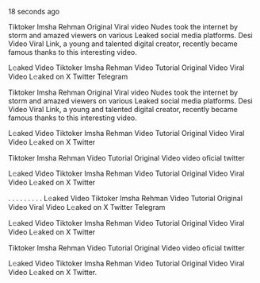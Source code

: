 18 seconds ago

Tiktoker Imsha Rehman Original Viral video Nudes took the internet by storm and amazed viewers on various Leaked social media platforms. Desi Video Viral Link, a young and talented digital creator, recently became famous thanks to this interesting video.

L𝚎aked Video Tiktoker Imsha Rehman Video Tutorial Original Video Viral Video L𝚎aked on X Twitter Telegram


Tiktoker Imsha Rehman Original Viral video Nudes took the internet by storm and amazed viewers on various Leaked social media platforms. Desi Video Viral Link, a young and talented digital creator, recently became famous thanks to this interesting video.

L𝚎aked Video Tiktoker Imsha Rehman Video Tutorial Original Video Viral Video L𝚎aked on X Twitter

Tiktoker Imsha Rehman Video Tutorial Original Video video oficial twitter

L𝚎aked Video Tiktoker Imsha Rehman Video Tutorial Original Video Viral Video L𝚎aked on X Twitter

. . . . . . . . . L𝚎aked Video Tiktoker Imsha Rehman Video Tutorial Original Video Viral Video L𝚎aked on X Twitter Telegram

L𝚎aked Video Tiktoker Imsha Rehman Video Tutorial Original Video Viral Video L𝚎aked on X Twitter

Tiktoker Imsha Rehman Video Tutorial Original Video video oficial twitter

L𝚎aked Video Tiktoker Imsha Rehman Video Tutorial Original Video Viral Video L𝚎aked on X Twitter.
